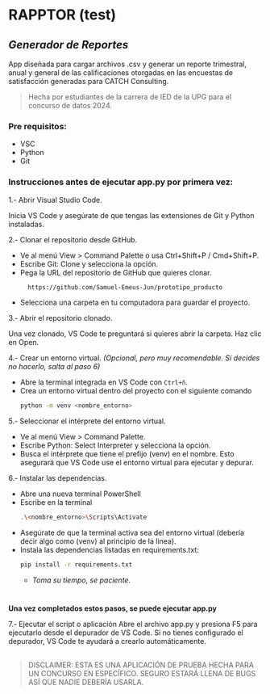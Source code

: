 # RAPPTOR (test)
## _Generador de Reportes_

App diseñada para cargar archivos .csv y generar un reporte trimestral, anual y general
de las calificaciones otorgadas en las encuestas de satisfacción generadas para CATCH Consulting.

>Hecha por estudiantes de la carrera de IED  de la UPG para el concurso de datos 2024.

### Pre requisitos:
 - VSC
 - Python 
 - Git

### Instrucciones antes de ejecutar app.py por primera vez:

1.- Abrir Visual Studio Code.

Inicia VS Code y asegúrate de que tengas las extensiones de Git y Python instaladas.

2.- Clonar el repositorio desde GitHub.

 - Ve al menú View > Command Palette o usa Ctrl+Shift+P / Cmd+Shift+P.
 - Escribe Git: Clone y selecciona la opción.
 - Pega la URL del repositorio de GitHub que quieres clonar.
   ```sh
     https://github.com/Samuel-Emeus-Jun/prototipo_producto
   ```
 - Selecciona una carpeta en tu computadora para guardar el proyecto.

3.- Abrir el repositorio clonado.

Una vez clonado, VS Code te preguntará si quieres abrir la carpeta. Haz clic en Open.

4.- Crear un entorno virtual. 
_(Opcional, pero muy recomendable. Si decides no hacerlo, salta al paso 6)_

 - Abre la terminal integrada en VS Code con `Ctrl+ñ`.
 - Crea un entorno virtual dentro del proyecto con el siguiente comando
    ```sh
    python -m venv <nombre_entorno>
    ```

5.- Seleccionar el intérprete del entorno virtual.

 - Ve al menú View > Command Palette.
 - Escribe Python: Select Interpreter y selecciona la opción.
 - Busca el intérprete que tiene el prefijo (venv) en el nombre. Esto asegurará que VS Code use el entorno virtual para ejecutar y depurar.

6.- Instalar las dependencias.

 - Abre una nueva terminal PowerShell
 - Escribe en la terminal
     ```sh
     .\<nombre_entorno>\Scripts\Activate
    ```
 - Asegúrate de que la terminal activa sea del entorno virtual (debería decir algo como (venv) al principio de la linea).
 - Instala las dependencias listadas en requirements.txt:
    ```sh
    pip install -r requirements.txt
    ```
   - _Toma su tiempo, se paciente._
   
 #
**Una vez completados estos pasos, se puede ejecutar app.py**

7.- Ejecutar el script o aplicación
Abre el archivo app.py y presiona F5 para ejecutarlo desde el depurador de VS Code. Si no tienes configurado el depurador, VS Code te ayudará a crearlo automáticamente.

##
##
###
###
###
###
>DISCLAIMER: ESTA ES UNA APLICACIÓN DE PRUEBA HECHA PARA UN CONCURSO EN ESPECÍFICO. 
>SEGURO ESTARÁ LLENA DE BUGS ASÍ QUE NADIE DEBERÍA USARLA.
